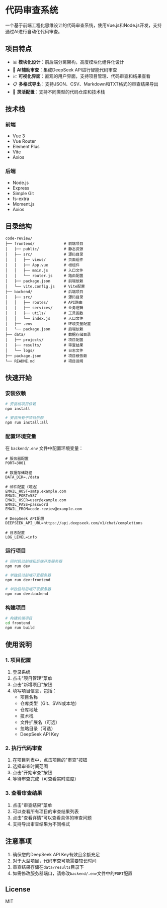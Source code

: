 # 代码审查系统

一个基于前端工程化思维设计的代码审查系统，使用Vue.js和Node.js开发，支持通过AI进行自动化代码审查。

## 项目特点

- 📊 **模块化设计**：前后端分离架构，高度模块化组件化设计
- 🤖 **AI辅助审查**：集成DeepSeek API进行智能代码审查
- 📈 **可视化界面**：直观的用户界面，支持项目管理、代码审查和结果查看
- 📋 **多格式导出**：支持JSON、CSV、Markdown和TXT格式的审查结果导出
- 🔧 **灵活配置**：支持不同类型的代码仓库和技术栈

## 技术栈

### 前端
- Vue 3
- Vue Router
- Element Plus
- Vite
- Axios

### 后端
- Node.js
- Express
- Simple Git
- fs-extra
- Moment.js
- Axios

## 目录结构

```
code-review/
├── frontend/             # 前端项目
│   ├── public/           # 静态资源
│   ├── src/              # 源码目录
│   │   ├── views/        # 页面组件
│   │   ├── App.vue       # 根组件
│   │   ├── main.js       # 入口文件
│   │   └── router.js     # 路由配置
│   ├── package.json      # 前端依赖
│   └── vite.config.js    # Vite配置
├── backend/              # 后端项目
│   ├── src/              # 源码目录
│   │   ├── routes/       # API路由
│   │   ├── services/     # 业务逻辑
│   │   ├── utils/        # 工具函数
│   │   └── index.js      # 入口文件
│   ├── .env              # 环境变量配置
│   └── package.json      # 后端依赖
├── data/                 # 数据存储目录
│   ├── projects/         # 项目配置
│   ├── results/          # 审查结果
│   └── logs/             # 日志文件
├── package.json          # 项目根依赖
└── README.md             # 项目说明
```

## 快速开始

### 安装依赖

```bash
# 安装根项目依赖
npm install

# 安装所有子项目依赖
npm run install:all
```

### 配置环境变量

在 `backend/.env` 文件中配置环境变量：

```
# 服务器配置
PORT=3001

# 数据存储路径
DATA_DIR=./data

# 邮件配置（可选）
EMAIL_HOST=smtp.example.com
EMAIL_PORT=587
EMAIL_USER=user@example.com
EMAIL_PASS=password
EMAIL_FROM=code-review@example.com

# DeepSeek API配置
DEEPSEEK_API_URL=https://api.deepseek.com/v1/chat/completions

# 日志配置
LOG_LEVEL=info
```

### 运行项目

```bash
# 同时启动前端和后端开发服务器
npm run dev

# 单独启动前端开发服务器
npm run dev:frontend

# 单独启动后端开发服务器
npm run dev:backend
```

### 构建项目

```bash
# 构建前端项目
cd frontend
npm run build
```

## 使用说明

### 1. 项目配置

1. 登录系统
2. 点击"项目管理"菜单
3. 点击"新增项目"按钮
4. 填写项目信息，包括：
   - 项目名称
   - 仓库类型（Git、SVN或本地）
   - 仓库地址
   - 技术栈
   - 文件扩展名（可选）
   - 忽略目录（可选）
   - DeepSeek API Key

### 2. 执行代码审查

1. 在项目列表中，点击项目的"审查"按钮
2. 选择审查时间范围
3. 点击"开始审查"按钮
4. 等待审查完成（可查看实时进度）

### 3. 查看审查结果

1. 点击"审查结果"菜单
2. 可以查看所有项目的审查结果列表
3. 点击"查看详情"可以查看具体的审查问题
4. 支持导出审查结果为不同格式

## 注意事项

1. 确保您的DeepSeek API Key有效且余额充足
2. 对于大型项目，代码审查可能需要较长时间
3. 审查结果存储在`data/results`目录下
4. 如需修改服务器端口，请修改`backend/.env`文件中的`PORT`配置

## License

MIT
